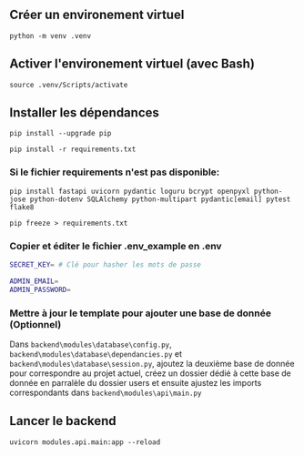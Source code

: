 ## Créer un environement virtuel

```python -m venv .venv```

## Activer l'environement virtuel (avec Bash)

```source .venv/Scripts/activate```

## Installer les dépendances

```pip install --upgrade pip```

```pip install -r requirements.txt```

### Si le fichier requirements n'est pas disponible:

```pip install fastapi uvicorn pydantic loguru bcrypt openpyxl python-jose python-dotenv SQLAlchemy python-multipart pydantic[email] pytest flake8```

```pip freeze > requirements.txt```

### Copier et éditer le fichier .env_example en .env

```sh
SECRET_KEY= # Clé pour hasher les mots de passe

ADMIN_EMAIL=
ADMIN_PASSWORD=
```

### Mettre à jour le template pour ajouter une base de donnée (Optionnel)

Dans `backend\modules\database\config.py`, `backend\modules\database\dependancies.py` et `backend\modules\database\session.py`, ajoutez la deuxième base de donnée pour correspondre au projet actuel, créez un dossier dédié à cette base de donnée en parralèle du dossier users et ensuite ajustez les imports correspondants dans `backend\modules\api\main.py`

## Lancer le backend

```uvicorn modules.api.main:app --reload```
